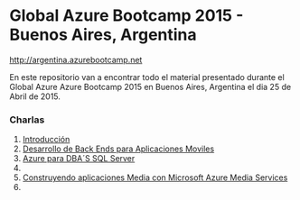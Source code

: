 # Global Azure Bootcamp 2015 - Buenos Aires, Argentina
http://argentina.azurebootcamp.net

En este repositorio van a encontrar todo el material presentado durante el Global Azure Azure Bootcamp 2015 en Buenos Aires, Argentina el dia 25 de Abril de 2015.

### Charlas

1. [Introducción](https://github.com/southworkscom/GAB-Arg-2015/tree/master/1%20-%20Intro)
2. [Desarrollo de Back Ends para Aplicaciones Moviles](https://github.com/southworkscom/GAB-Arg-2015/tree/master/2%20-%20Azure%20Mobile%20Services)
3. [Azure para DBA´S SQL Server](https://github.com/southworkscom/GAB-Arg-2015/tree/master/3%20-%20Azure%20DBA%20SQL)
4.  
5. [Construyendo aplicaciones Media con Microsoft Azure Media Services](https://github.com/southworkscom/GAB-Arg-2015/tree/master/5%20-%20Azure%20Media%20Services)
6.
